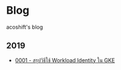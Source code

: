 # Blog

acoshift's blog

## 2019

- [0001 - สรุปวิธีใช้ Workload Identity ใน GKE](./2019/0001-gke-workload-identity)
